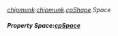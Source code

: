 _[chipmunk](../../modules/chipmunk/chipmunk-module.md):[chipmunk](../../modules/chipmunk/chipmunk-module.md).[cpShape](../../modules/chipmunk/chipmunk-cpshape.md).Space_
##### Property Space:[cpSpace](../../modules/chipmunk/chipmunk-cpspace.md)
